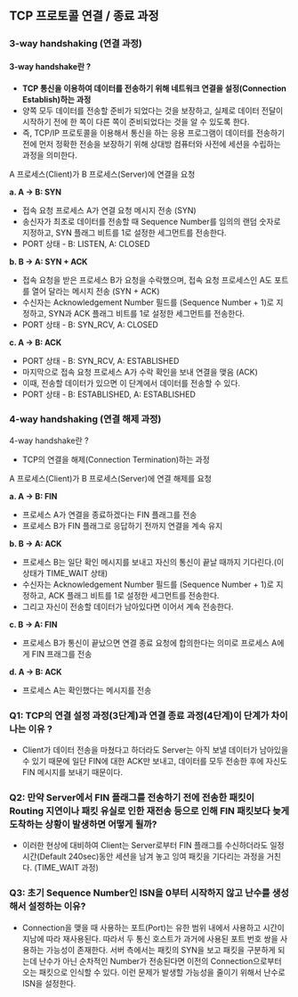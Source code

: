 ## TCP 프로토콜 연결 / 종료 과정

### 3-way handshaking (연결 과정)

#### 3-way handshake란 ?

- **TCP 통신을 이용하여 데이터를 전송하기 위해 네트워크 연결을 설정(Connection Establish)하는 과정**
- 양쪽 모두 데이터를 전송할 준비가 되었다는 것을 보장하고, 실제로 데이터 전달이 시작하기 전에 한 쪽이 다른 쪽이 준비되었다는 것을 알 수 있도록 한다.
- 즉, TCP/IP 프로토콜을 이용해서 통신을 하는 응용 프로그램이 데이터를 전송하기 전에 먼저 정확한 전송을 보장하기 위해 상대방 컴퓨터와 사전에 세션을 수립하는 과정을 의미한다.

A 프로세스(Client)가 B 프로세스(Server)에 연결을 요청

**a. A -> B: SYN**

- 접속 요청 프로세스 A가 연결 요청 메시지 전송 (SYN)
- 송신자가 최초로 데이터를 전송할 때 Sequence Number를 임의의 랜덤 숫자로 지정하고, SYN 플래그 비트를 1로 설정한 세그먼트를 전송한다.
- PORT 상태 - B: LISTEN, A: CLOSED

**b. B -> A: SYN + ACK**

- 접속 요청을 받은 프로세스 B가 요청을 수락했으며, 접속 요청 프로세스인 A도 포트를 열어 달라는 메시지 전송 (SYN + ACK)
- 수신자는 Acknowledgement Number 필드를 (Sequence Number + 1)로 지정하고, SYN과 ACK 플래그 비트를 1로 설정한 세그먼트를 전송한다.
- PORT 상태 - B: SYN_RCV, A: CLOSED

**c. A -> B: ACK**

- PORT 상태 - B: SYN_RCV, A: ESTABLISHED
- 마지막으로 접속 요청 프로세스 A가 수락 확인을 보내 연결을 맺음 (ACK)
- 이때, 전송할 데이터가 있으면 이 단계에서 데이터를 전송할 수 있다.
- PORT 상태 - B: ESTABLISHED, A: ESTABLISHED



### 4-way handshaking (연결 해제 과정)

4-way handshake란 ?

- TCP의 연결을 해제(Connection Termination)하는 과정

A 프로세스(Client)가 B 프로세스(Server)에 연결 해제를 요청

**a. A -> B: FIN**

- 프로세스 A가 연결을 종료하겠다는 FIN 플래그를 전송
- 프로세스 B가 FIN 플래그로 응답하기 전까지 연결을 계속 유지

**b. B -> A: ACK**

- 프로세스 B는 일단 확인 메시지를 보내고 자신의 통신이 끝날 때까지 기다린다.(이 상태가 TIME_WAIT 상태)
- 수신자는 Acknowledgement Number 필드를 (Sequence Number + 1)로 지정하고, ACK 플래그 비트를 1로 설정한 세그먼트를 전송한다.
- 그리고 자신이 전송할 데이터가 남아있다면 이어서 계속 전송한다.

**c. B -> A: FIN**

- 프로세스 B가 통신이 끝났으면 연결 종료 요청에 합의한다는 의미로 프로세스 A에게 FIN 프래그를 전송

**d. A -> B: ACK**

- 프로세스 A는 확인했다는 메시지를 전송



### Q1: TCP의 연결 설정 과정(3단계)과 연결 종료 과정(4단계)이 단계가 차이나는 이유 ?

- Client가 데이터 전송을 마쳤다고 하더라도 Server는 아직 보낼 데이터가 남아있을 수 있기 때문에 일단 FIN에 대한 ACK만 보내고, 데이터를 모두 전송한 후에 자신도 FIN 메시지를 보내기 때문이다.

### Q2: 만약 Server에서 FIN 플래그를 전송하기 전에 전송한 패킷이 Routing 지연이나 패킷 유실로 인한 재전송 등으로 인해 FIN 패킷보다 늦게 도착하는 상황이 발생하면 어떻게 될까?

- 이러한 현상에 대비하여 Client는 Server로부터 FIN 플래그를 수신하더라도 일정시간(Default 240sec)동안 세션을 남겨 놓고 잉여 패킷을 기다리는 과정을 거친다. (TIME_WAIT 과정)

### Q3: 초기 Sequence Number인 ISN을 0부터 시작하지 않고 난수를 생성해서 설정하는 이유?

- Connection을 맺을 때 사용하는 포트(Port)는 유한 범위 내에서 사용하고 시간이 지남에 따라 재사용된다. 따라서 두 통신 호스트가 과거에 사용된 포트 번호 쌍을 사용하는 가능성이 존재한다. 서버 측에서는 패킷의 SYN을 보고 패킷을 구분하게 되는데 난수가 아닌 순차적인 Number가 전송된다면 이전의 Connection으로부터 오는 패킷으로 인식할 수 있다. 이런 문제가 발생할 가능성을 줄이기 위해서 난수로 ISN을 설정한다.